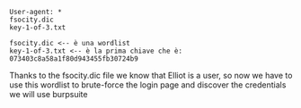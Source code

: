 ```
User-agent: *
fsocity.dic 
key-1-of-3.txt
```
```
fsocity.dic <-- è una wordlist
key-1-of-3.txt <-- è la prima chiave che è: 073403c8a58a1f80d943455fb30724b9
```

Thanks to the fsocity.dic file we know that Elliot is a user, so now we have to use this wordlist to brute-force the login page and discover the credentials we will use burpsuite

